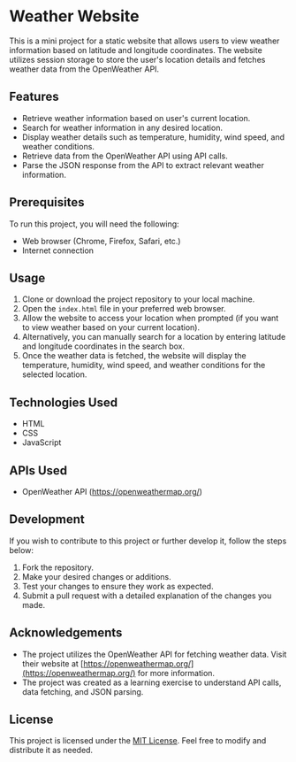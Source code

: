 # Weather Website

This is a mini project for a static website that allows users to view weather information based on latitude and longitude coordinates. The website utilizes session storage to store the user's location details and fetches weather data from the OpenWeather API.

## Features

- Retrieve weather information based on user's current location.
- Search for weather information in any desired location.
- Display weather details such as temperature, humidity, wind speed, and weather conditions.
- Retrieve data from the OpenWeather API using API calls.
- Parse the JSON response from the API to extract relevant weather information.

## Prerequisites

To run this project, you will need the following:

- Web browser (Chrome, Firefox, Safari, etc.)
- Internet connection

## Usage

1. Clone or download the project repository to your local machine.
2. Open the `index.html` file in your preferred web browser.
3. Allow the website to access your location when prompted (if you want to view weather based on your current location).
4. Alternatively, you can manually search for a location by entering latitude and longitude coordinates in the search box.
5. Once the weather data is fetched, the website will display the temperature, humidity, wind speed, and weather conditions for the selected location.

## Technologies Used

- HTML
- CSS
- JavaScript

## APIs Used

- OpenWeather API (https://openweathermap.org/)

## Development

If you wish to contribute to this project or further develop it, follow the steps below:

1. Fork the repository.
2. Make your desired changes or additions.
3. Test your changes to ensure they work as expected.
4. Submit a pull request with a detailed explanation of the changes you made.

## Acknowledgements

- The project utilizes the OpenWeather API for fetching weather data. Visit their website at [https://openweathermap.org/](https://openweathermap.org/) for more information.
- The project was created as a learning exercise to understand API calls, data fetching, and JSON parsing.

## License

This project is licensed under the [MIT License](LICENSE). Feel free to modify and distribute it as needed.
